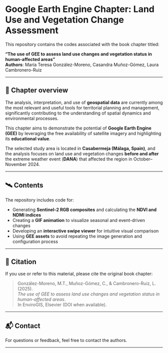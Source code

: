 # Google Earth Engine Chapter: Land Use and Vegetation Change Assessment

This repository contains the codes associated with the book chapter titled:

**“The use of GEE to assess land use changes and vegetation status in human-affected areas”**  
**Authors**: María Teresa González-Moreno, Casandra Muñoz-Gómez, Laura Cambronero-Ruiz

---

## 📖 Chapter overview

The analysis, interpretation, and use of **geospatial data** are currently among the most relevant and useful tools for territorial planning and management, significantly contributing to the understanding of spatial dynamics and environmental processes.

This chapter aims to demonstrate the potential of **Google Earth Engine (GEE)** by leveraging the free availability of satellite imagery and highlighting its **educational value**.

The selected study area is located in **Casabermeja (Málaga, Spain)**, and the analysis focuses on land use and vegetation changes **before and after** the extreme weather event (**DANA**) that affected the region in October–November 2024.

---

## 🛰️ Contents

The repository includes code for:

- Generating **Sentinel-2 RGB composites** and calculating the **NDVI and NDMI indices**
- Creating a **GIF animation** to visualize seasonal and event-driven changes
- Developing an **interactive swipe viewer** for intuitive visual comparison
- Using **GEE assets** to avoid repeating the image generation and configuration process

---

## 🔗 Citation

If you use or refer to this material, please cite the original book chapter:

> González-Moreno, M.T., Muñoz-Gómez, C., & Cambronero-Ruiz, L. (2025).  
> *The use of GEE to assess land use changes and vegetation status in human-affected areas*.  
> In EnviroGIS, Elsevier (DOI when available).

---

## 📬 Contact

For questions or feedback, feel free to contact the authors.

---
